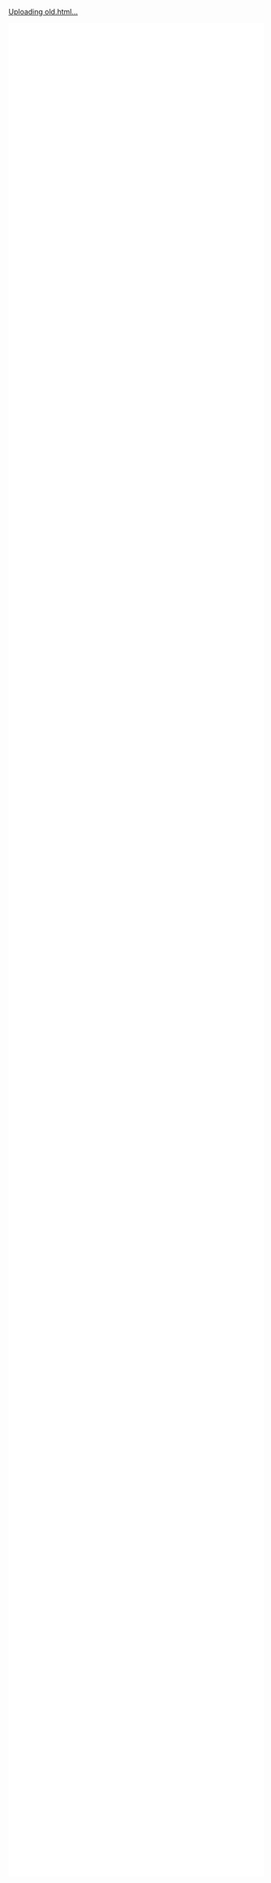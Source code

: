 [Uploading old.html…]()<!DOCTYPE html PUBLIC "-//W3C//DTD HTML 4.01//EN" "http://www.w3.org/TR/html4/strict.dtd">
<html>
<head>
  <meta http-equiv="Content-Type" content="text/html; charset=utf-8">
  <meta http-equiv="Content-Style-Type" content="text/css">
  <title></title>
  <meta name="Generator" content="Cocoa HTML Writer">
  <meta name="CocoaVersion" content="2487">
  <style type="text/css">
    p.p1 {margin: 0.0px 0.0px 0.0px 0.0px; font: 15.0px 'Helvetica Neue'; color: #ffffff; -webkit-text-stroke: #ffffff; background-color: #ffffff}
    p.p2 {margin: 0.0px 0.0px 0.0px 0.0px; font: 15.0px 'Helvetica Neue'; color: #ffffff; -webkit-text-stroke: #ffffff; background-color: #ffffff; min-height: 17.0px}
    span.s1 {font-kerning: none}
  </style>
</head>
<body>
<p class="p1"><span class="s1">&lt;!DOCTYPE html&gt;</span></p>
<p class="p1"><span class="s1">&lt;html lang="en"&gt;</span></p>
<p class="p1"><span class="s1">&lt;head&gt;</span></p>
<p class="p1"><span class="s1"><span class="Apple-converted-space">    </span>&lt;meta charset="UTF-8"&gt;</span></p>
<p class="p1"><span class="s1"><span class="Apple-converted-space">    </span>&lt;meta name="viewport" content="width=device-width, initial-scale=1.0"&gt;</span></p>
<p class="p1"><span class="s1"><span class="Apple-converted-space">    </span>&lt;title&gt;OldBull - Handyman Extraordinaire&lt;/title&gt;</span></p>
<p class="p1"><span class="s1"><span class="Apple-converted-space">    </span>&lt;style&gt;</span></p>
<p class="p1"><span class="s1"><span class="Apple-converted-space">        </span>body {</span></p>
<p class="p1"><span class="s1"><span class="Apple-converted-space">            </span>font-family: Arial, sans-serif;</span></p>
<p class="p1"><span class="s1"><span class="Apple-converted-space">            </span>margin: 0;</span></p>
<p class="p1"><span class="s1"><span class="Apple-converted-space">            </span>padding: 0;</span></p>
<p class="p1"><span class="s1"><span class="Apple-converted-space">            </span>background-color: #f4f4f4;</span></p>
<p class="p1"><span class="s1"><span class="Apple-converted-space">            </span>color: #333;</span></p>
<p class="p1"><span class="s1"><span class="Apple-converted-space">        </span>}</span></p>
<p class="p1"><span class="s1"><span class="Apple-converted-space">        </span>nav {</span></p>
<p class="p1"><span class="s1"><span class="Apple-converted-space">            </span>background: #333;</span></p>
<p class="p1"><span class="s1"><span class="Apple-converted-space">            </span>color: white;</span></p>
<p class="p1"><span class="s1"><span class="Apple-converted-space">            </span>padding: 10px;</span></p>
<p class="p1"><span class="s1"><span class="Apple-converted-space">            </span>text-align: center;</span></p>
<p class="p1"><span class="s1"><span class="Apple-converted-space">            </span>position: sticky;</span></p>
<p class="p1"><span class="s1"><span class="Apple-converted-space">            </span>top: 0;</span></p>
<p class="p1"><span class="s1"><span class="Apple-converted-space">            </span>z-index: 1000;</span></p>
<p class="p1"><span class="s1"><span class="Apple-converted-space">        </span>}</span></p>
<p class="p1"><span class="s1"><span class="Apple-converted-space">        </span>nav a {</span></p>
<p class="p1"><span class="s1"><span class="Apple-converted-space">            </span>color: white;</span></p>
<p class="p1"><span class="s1"><span class="Apple-converted-space">            </span>margin: 0 15px;</span></p>
<p class="p1"><span class="s1"><span class="Apple-converted-space">            </span>text-decoration: none;</span></p>
<p class="p1"><span class="s1"><span class="Apple-converted-space">            </span>font-size: 1.1em;</span></p>
<p class="p1"><span class="s1"><span class="Apple-converted-space">        </span>}</span></p>
<p class="p1"><span class="s1"><span class="Apple-converted-space">        </span>nav a:hover {</span></p>
<p class="p1"><span class="s1"><span class="Apple-converted-space">            </span>text-decoration: underline;</span></p>
<p class="p1"><span class="s1"><span class="Apple-converted-space">        </span>}</span></p>
<p class="p1"><span class="s1"><span class="Apple-converted-space">        </span>header {</span></p>
<p class="p1"><span class="s1"><span class="Apple-converted-space">            </span>background: url('banner.jpg') no-repeat center center/cover;</span></p>
<p class="p1"><span class="s1"><span class="Apple-converted-space">            </span>height: 300px;</span></p>
<p class="p1"><span class="s1"><span class="Apple-converted-space">            </span>text-align: center;</span></p>
<p class="p1"><span class="s1"><span class="Apple-converted-space">            </span>color: white;</span></p>
<p class="p1"><span class="s1"><span class="Apple-converted-space">            </span>display: flex;</span></p>
<p class="p1"><span class="s1"><span class="Apple-converted-space">            </span>justify-content: center;</span></p>
<p class="p1"><span class="s1"><span class="Apple-converted-space">            </span>align-items: center;</span></p>
<p class="p1"><span class="s1"><span class="Apple-converted-space">        </span>}</span></p>
<p class="p1"><span class="s1"><span class="Apple-converted-space">        </span>header h1 {</span></p>
<p class="p1"><span class="s1"><span class="Apple-converted-space">            </span>font-size: 3em;</span></p>
<p class="p1"><span class="s1"><span class="Apple-converted-space">            </span>text-shadow: 2px 2px 5px #000;</span></p>
<p class="p1"><span class="s1"><span class="Apple-converted-space">            </span>padding: 20px;</span></p>
<p class="p1"><span class="s1"><span class="Apple-converted-space">        </span>}</span></p>
<p class="p1"><span class="s1"><span class="Apple-converted-space">        </span>main {</span></p>
<p class="p1"><span class="s1"><span class="Apple-converted-space">            </span>padding: 20px;</span></p>
<p class="p1"><span class="s1"><span class="Apple-converted-space">        </span>}</span></p>
<p class="p1"><span class="s1"><span class="Apple-converted-space">        </span>.about {</span></p>
<p class="p1"><span class="s1"><span class="Apple-converted-space">            </span>text-align: center;</span></p>
<p class="p1"><span class="s1"><span class="Apple-converted-space">            </span>margin-bottom: 40px;</span></p>
<p class="p1"><span class="s1"><span class="Apple-converted-space">        </span>}</span></p>
<p class="p1"><span class="s1"><span class="Apple-converted-space">        </span>.about h2 {</span></p>
<p class="p1"><span class="s1"><span class="Apple-converted-space">            </span>color: #444;</span></p>
<p class="p1"><span class="s1"><span class="Apple-converted-space">        </span>}</span></p>
<p class="p1"><span class="s1"><span class="Apple-converted-space">        </span>.gallery {</span></p>
<p class="p1"><span class="s1"><span class="Apple-converted-space">            </span>display: grid;</span></p>
<p class="p1"><span class="s1"><span class="Apple-converted-space">            </span>grid-template-columns: repeat(auto-fit, minmax(150px, 1fr));</span></p>
<p class="p1"><span class="s1"><span class="Apple-converted-space">            </span>gap: 20px;</span></p>
<p class="p1"><span class="s1"><span class="Apple-converted-space">        </span>}</span></p>
<p class="p1"><span class="s1"><span class="Apple-converted-space">        </span>.gallery img {</span></p>
<p class="p1"><span class="s1"><span class="Apple-converted-space">            </span>width: 100%;</span></p>
<p class="p1"><span class="s1"><span class="Apple-converted-space">            </span>border-radius: 10px;</span></p>
<p class="p1"><span class="s1"><span class="Apple-converted-space">            </span>box-shadow: 0 4px 8px rgba(0, 0, 0, 0.2);</span></p>
<p class="p1"><span class="s1"><span class="Apple-converted-space">            </span>transition: transform 0.2s;</span></p>
<p class="p1"><span class="s1"><span class="Apple-converted-space">        </span>}</span></p>
<p class="p1"><span class="s1"><span class="Apple-converted-space">        </span>.gallery img:hover {</span></p>
<p class="p1"><span class="s1"><span class="Apple-converted-space">            </span>transform: scale(1.05);</span></p>
<p class="p1"><span class="s1"><span class="Apple-converted-space">        </span>}</span></p>
<p class="p1"><span class="s1"><span class="Apple-converted-space">        </span>#contact {</span></p>
<p class="p1"><span class="s1"><span class="Apple-converted-space">            </span>background: #f4f4f4;</span></p>
<p class="p1"><span class="s1"><span class="Apple-converted-space">            </span>padding: 20px;</span></p>
<p class="p1"><span class="s1"><span class="Apple-converted-space">            </span>text-align: center;</span></p>
<p class="p1"><span class="s1"><span class="Apple-converted-space">        </span>}</span></p>
<p class="p1"><span class="s1"><span class="Apple-converted-space">        </span>#contact form {</span></p>
<p class="p1"><span class="s1"><span class="Apple-converted-space">            </span>max-width: 400px;</span></p>
<p class="p1"><span class="s1"><span class="Apple-converted-space">            </span>margin: 0 auto;</span></p>
<p class="p1"><span class="s1"><span class="Apple-converted-space">            </span>text-align: left;</span></p>
<p class="p1"><span class="s1"><span class="Apple-converted-space">        </span>}</span></p>
<p class="p1"><span class="s1"><span class="Apple-converted-space">        </span>#contact input, #contact textarea {</span></p>
<p class="p1"><span class="s1"><span class="Apple-converted-space">            </span>width: 100%;</span></p>
<p class="p1"><span class="s1"><span class="Apple-converted-space">            </span>padding: 10px;</span></p>
<p class="p1"><span class="s1"><span class="Apple-converted-space">            </span>margin: 10px 0;</span></p>
<p class="p1"><span class="s1"><span class="Apple-converted-space">            </span>border: 1px solid #ccc;</span></p>
<p class="p1"><span class="s1"><span class="Apple-converted-space">            </span>border-radius: 5px;</span></p>
<p class="p1"><span class="s1"><span class="Apple-converted-space">        </span>}</span></p>
<p class="p1"><span class="s1"><span class="Apple-converted-space">        </span>#contact button {</span></p>
<p class="p1"><span class="s1"><span class="Apple-converted-space">            </span>padding: 10px 20px;</span></p>
<p class="p1"><span class="s1"><span class="Apple-converted-space">            </span>background: #333;</span></p>
<p class="p1"><span class="s1"><span class="Apple-converted-space">            </span>color: white;</span></p>
<p class="p1"><span class="s1"><span class="Apple-converted-space">            </span>border: none;</span></p>
<p class="p1"><span class="s1"><span class="Apple-converted-space">            </span>border-radius: 5px;</span></p>
<p class="p1"><span class="s1"><span class="Apple-converted-space">            </span>cursor: pointer;</span></p>
<p class="p1"><span class="s1"><span class="Apple-converted-space">        </span>}</span></p>
<p class="p1"><span class="s1"><span class="Apple-converted-space">        </span>#contact button:hover {</span></p>
<p class="p1"><span class="s1"><span class="Apple-converted-space">            </span>background: #555;</span></p>
<p class="p1"><span class="s1"><span class="Apple-converted-space">        </span>}</span></p>
<p class="p1"><span class="s1"><span class="Apple-converted-space">        </span>footer {</span></p>
<p class="p1"><span class="s1"><span class="Apple-converted-space">            </span>text-align: center;</span></p>
<p class="p1"><span class="s1"><span class="Apple-converted-space">            </span>padding: 10px;</span></p>
<p class="p1"><span class="s1"><span class="Apple-converted-space">            </span>background: #333;</span></p>
<p class="p1"><span class="s1"><span class="Apple-converted-space">            </span>color: #fff;</span></p>
<p class="p1"><span class="s1"><span class="Apple-converted-space">        </span>}</span></p>
<p class="p1"><span class="s1"><span class="Apple-converted-space">        </span>footer a {</span></p>
<p class="p1"><span class="s1"><span class="Apple-converted-space">            </span>color: #f4f4f4;</span></p>
<p class="p1"><span class="s1"><span class="Apple-converted-space">            </span>text-decoration: none;</span></p>
<p class="p1"><span class="s1"><span class="Apple-converted-space">        </span>}</span></p>
<p class="p1"><span class="s1"><span class="Apple-converted-space">    </span>&lt;/style&gt;</span></p>
<p class="p1"><span class="s1">&lt;/head&gt;</span></p>
<p class="p1"><span class="s1">&lt;body&gt;</span></p>
<p class="p2"><span class="s1"></span><br></p>
<p class="p1"><span class="s1">&lt;nav&gt;</span></p>
<p class="p1"><span class="s1"><span class="Apple-converted-space">    </span>&lt;a href="#about"&gt;About&lt;/a&gt;</span></p>
<p class="p1"><span class="s1"><span class="Apple-converted-space">    </span>&lt;a href="#gallery"&gt;Gallery&lt;/a&gt;</span></p>
<p class="p1"><span class="s1"><span class="Apple-converted-space">    </span>&lt;a href="#contact"&gt;Contact&lt;/a&gt;</span></p>
<p class="p1"><span class="s1">&lt;/nav&gt;</span></p>
<p class="p2"><span class="s1"></span><br></p>
<p class="p1"><span class="s1">&lt;header&gt;</span></p>
<p class="p1"><span class="s1"><span class="Apple-converted-space">    </span>&lt;h1&gt;OldBull - Handyman Extraordinaire&lt;/h1&gt;</span></p>
<p class="p1"><span class="s1">&lt;/header&gt;</span></p>
<p class="p2"><span class="s1"></span><br></p>
<p class="p1"><span class="s1">&lt;main&gt;</span></p>
<p class="p1"><span class="s1"><span class="Apple-converted-space">    </span>&lt;section id="about" class="about"&gt;</span></p>
<p class="p1"><span class="s1"><span class="Apple-converted-space">        </span>&lt;h2&gt;Welcome to My Portfolio!&lt;/h2&gt;</span></p>
<p class="p1"><span class="s1"><span class="Apple-converted-space">        </span>&lt;p&gt;My name is OldBull, and I am a handyman ready to solve your problems. <span class="Apple-converted-space"> </span></span></p>
<p class="p1"><span class="s1"><span class="Apple-converted-space">        </span>I specialize in all kinds of repairs – from mechanical to home repairs, <span class="Apple-converted-space"> </span></span></p>
<p class="p1"><span class="s1"><span class="Apple-converted-space">        </span>and I can even help fix your mind!&lt;/p&gt;</span></p>
<p class="p1"><span class="s1"><span class="Apple-converted-space">    </span>&lt;/section&gt;</span></p>
<p class="p2"><span class="s1"></span><br></p>
<p class="p1"><span class="s1"><span class="Apple-converted-space">    </span>&lt;section id="gallery" class="gallery"&gt;</span></p>
<p class="p1"><span class="s1"><span class="Apple-converted-space">        </span>&lt;h2&gt;Gallery&lt;/h2&gt;</span></p>
<p class="p1"><span class="s1"><span class="Apple-converted-space">        </span>&lt;p&gt;Thumbnails of cows and bulls:&lt;/p&gt;</span></p>
<p class="p1"><span class="s1"><span class="Apple-converted-space">        </span>&lt;img src="cow1.jpg" alt="A peaceful brown cow grazing in a field." loading="lazy"&gt;</span></p>
<p class="p1"><span class="s1"><span class="Apple-converted-space">        </span>&lt;img src="cow2.jpg" alt="A white cow with black spots standing in the barnyard." loading="lazy"&gt;</span></p>
<p class="p1"><span class="s1"><span class="Apple-converted-space">        </span>&lt;img src="bull1.jpg" alt="A majestic bull with large horns in a meadow." loading="lazy"&gt;</span></p>
<p class="p1"><span class="s1"><span class="Apple-converted-space">        </span>&lt;img src="bull2.jpg" alt="A strong black bull in a rustic setting." loading="lazy"&gt;</span></p>
<p class="p1"><span class="s1"><span class="Apple-converted-space">        </span>&lt;img src="cow3.jpg" alt="A curious cow looking at the camera." loading="lazy"&gt;</span></p>
<p class="p1"><span class="s1"><span class="Apple-converted-space">    </span>&lt;/section&gt;</span></p>
<p class="p2"><span class="s1"></span><br></p>
<p class="p1"><span class="s1"><span class="Apple-converted-space">    </span>&lt;section id="contact"&gt;</span></p>
<p class="p1"><span class="s1"><span class="Apple-converted-space">        </span>&lt;h2&gt;Contact Me&lt;/h2&gt;</span></p>
<p class="p1"><span class="s1"><span class="Apple-converted-space">        </span>&lt;p&gt;If you need a reliable handyman, feel free to get in touch:&lt;/p&gt;</span></p>
<p class="p1"><span class="s1"><span class="Apple-converted-space">        </span>&lt;form action="submit_form.php" method="POST"&gt;</span></p>
<p class="p1"><span class="s1"><span class="Apple-converted-space">            </span>&lt;label for="name"&gt;Name:&lt;/label&gt;&lt;br&gt;</span></p>
<p class="p1"><span class="s1"><span class="Apple-converted-space">            </span>&lt;input type="text" id="name" name="name" required&gt;&lt;br&gt;&lt;br&gt;</span></p>
<p class="p2"><span class="s1"></span><br></p>
<p class="p1"><span class="s1"><span class="Apple-converted-space">            </span>&lt;label for="email"&gt;Email:&lt;/label&gt;&lt;br&gt;</span></p>
<p class="p1"><span class="s1"><span class="Apple-converted-space">            </span>&lt;input type="email" id="email" name="email" required&gt;&lt;br&gt;&lt;br&gt;</span></p>
<p class="p2"><span class="s1"></span><br></p>
<p class="p1"><span class="s1"><span class="Apple-converted-space">            </span>&lt;label for="message"&gt;Message:&lt;/label&gt;&lt;br&gt;</span></p>
<p class="p1"><span class="s1"><span class="Apple-converted-space">            </span>&lt;textarea id="message" name="message" rows="4" required&gt;&lt;/textarea&gt;&lt;br&gt;&lt;br&gt;</span></p>
<p class="p2"><span class="s1"></span><br></p>
<p class="p1"><span class="s1"><span class="Apple-converted-space">            </span>&lt;button type="submit"&gt;Send&lt;/button&gt;</span></p>
<p class="p1"><span class="s1"><span class="Apple-converted-space">        </span>&lt;/form&gt;</span></p>
<p class="p1"><span class="s1"><span class="Apple-converted-space">        </span>&lt;p&gt;Or reach me at: &lt;a href="mailto:oldbull@handyman.com"&gt;oldbull@handyman.com&lt;/a&gt;&lt;/p&gt;</span></p>
<p class="p1"><span class="s1"><span class="Apple-converted-space">    </span>&lt;/section&gt;</span></p>
<p class="p1"><span class="s1">&lt;/main&gt;</span></p>
<p class="p2"><span class="s1"></span><br></p>
<p class="p1"><span class="s1">&lt;footer&gt;</span></p>
<p class="p1"><span class="s1"><span class="Apple-converted-space">    </span>&lt;p&gt;&amp;copy; 2025 OldBull - All rights reserved. | &lt;a href="#contact"&gt;Contact&lt;/a&gt;&lt;/p&gt;</span></p>
<p class="p1"><span class="s1">&lt;/footer&gt;</span></p>
<p class="p2"><span class="s1"></span><br></p>
<p class="p1"><span class="s1">&lt;/body&gt;</span></p>
<p class="p1"><span class="s1">&lt;/html&gt;</span></p>
</body>
</html>

